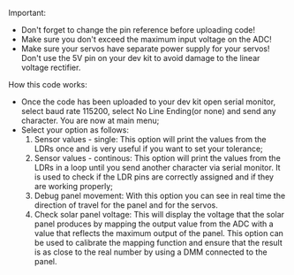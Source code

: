 Important:

- Don't forget to change the pin reference before uploading code!
- Make sure you don't exceed the maximum input voltage on the ADC!
- Make sure your servos have separate power supply for your servos! Don't use the 5V pin on your dev kit to avoid damage to the linear voltage rectifier.

How this code works:

- Once the code has been uploaded to your dev kit open serial monitor, select baud rate 115200, select No Line Ending(or none) and send any character. You are now at main menu;
- Select your option as follows:
  1. Sensor values - single: This option will print the values from the LDRs once and is very useful if you want to set your tolerance;
  2. Sensor values - continous: This option will print the values from the LDRs in a loop until you send another character via serial monitor. It is used to check if the LDR pins are correctly assigned and if they are working properly; 
  3. Debug panel movement: With this option you can see in real time the direction of travel for the panel and for the servos.
  4. Check solar panel voltage: This will display the voltage that the solar panel produces by mapping the output value from the ADC with a value that reflects the maximum output of the panel. This option can be used to calibrate the mapping function and ensure that the result is as close to the real number by using a DMM connected to the panel.